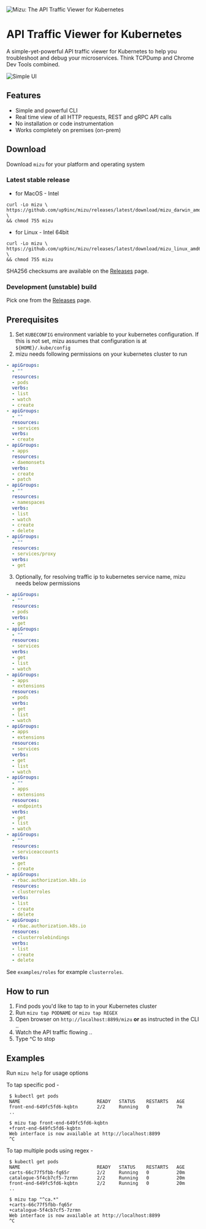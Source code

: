 ![Mizu: The API Traffic Viewer for Kubernetes](assets/mizu-logo.svg)
# API Traffic Viewer for Kubernetes

A simple-yet-powerful API traffic viewer for Kubernetes to help you troubleshoot and debug your microservices. Think TCPDump and Chrome Dev Tools combined.

![Simple UI](assets/mizu-ui.png)

## Features

- Simple and powerful CLI
- Real time view of all HTTP requests, REST and gRPC API calls
- No installation or code instrumentation
- Works completely on premises (on-prem)

## Download

Download `mizu` for your platform and operating system

### Latest stable release

* for MacOS - Intel 
```
curl -Lo mizu \
https://github.com/up9inc/mizu/releases/latest/download/mizu_darwin_amd64 \
&& chmod 755 mizu
```
 
* for Linux - Intel 64bit
```
curl -Lo mizu \
https://github.com/up9inc/mizu/releases/latest/download/mizu_linux_amd64 \
&& chmod 755 mizu
``` 

SHA256 checksums are available on the [Releases](https://github.com/up9inc/mizu/releases) page.

### Development (unstable) build
Pick one from the [Releases](https://github.com/up9inc/mizu/releases) page.

## Prerequisites
1. Set `KUBECONFIG` environment variable to your kubernetes configuration. If this is not set, mizu assumes that configuration is at `${HOME}/.kube/config`
2. mizu needs following permissions on your kubernetes cluster to run

```yaml
- apiGroups:
  - ""
  resources:
  - pods
  verbs:
  - list
  - watch
  - create
- apiGroups:
  - ""
  resources:
  - services
  verbs:
  - create
- apiGroups:
  - apps
  resources:
  - daemonsets
  verbs:
  - create
  - patch
- apiGroups:
  - ""
  resources:
  - namespaces
  verbs:
  - list
  - watch
  - create
  - delete
- apiGroups:
  - ""
  resources:
  - services/proxy
  verbs:
  - get
```
3. Optionally, for resolving traffic ip to kubernetes service name, mizu needs below permissions

```yaml
- apiGroups:
  - ""
  resources:
  - pods
  verbs:
  - get
- apiGroups:
  - ""
  resources:
  - services
  verbs:
  - get
  - list
  - watch
- apiGroups:
  - apps
  - extensions
  resources:
  - pods
  verbs:
  - get
  - list
  - watch
- apiGroups:
  - apps
  - extensions
  resources:
  - services
  verbs:
  - get
  - list
  - watch
- apiGroups:
  - ""
  - apps
  - extensions
  resources:
  - endpoints
  verbs:
  - get
  - list
  - watch
- apiGroups:
  - ""
  resources:
  - serviceaccounts
  verbs:
  - get
  - create
- apiGroups:
  - rbac.authorization.k8s.io
  resources:
  - clusterroles
  verbs:
  - list
  - create
  - delete
- apiGroups:
  - rbac.authorization.k8s.io
  resources:
  - clusterrolebindings
  verbs:
  - list
  - create
  - delete
```

See `examples/roles` for example `clusterroles`. 

## How to run

1. Find pods you'd like to tap to in your Kubernetes cluster
2. Run `mizu tap PODNAME` or `mizu tap REGEX` 
3. Open browser on `http://localhost:8899/mizu` **or** as instructed in the CLI .. 
4. Watch the API traffic flowing ..
5. Type ^C to stop

## Examples

Run `mizu help` for usage options


To tap specific pod - 
``` 
 $ kubectl get pods 
 NAME                            READY   STATUS    RESTARTS   AGE
 front-end-649fc5fd6-kqbtn       2/2     Running   0          7m
 ..

 $ mizu tap front-end-649fc5fd6-kqbtn
 +front-end-649fc5fd6-kqbtn
 Web interface is now available at http://localhost:8899
 ^C
```

To tap multiple pods using regex - 
``` 
 $ kubectl get pods 
 NAME                            READY   STATUS    RESTARTS   AGE
 carts-66c77f5fbb-fq65r          2/2     Running   0          20m
 catalogue-5f4cb7cf5-7zrmn       2/2     Running   0          20m
 front-end-649fc5fd6-kqbtn       2/2     Running   0          20m
 ..

 $ mizu tap "^ca.*"
 +carts-66c77f5fbb-fq65r
 +catalogue-5f4cb7cf5-7zrmn
 Web interface is now available at http://localhost:8899
 ^C
```

